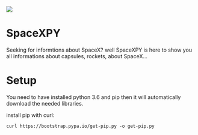 <img src="https://img.shields.io/badge/Python-3776AB?style=for-the-badge&logo=python&logoColor=white" />

# SpaceXPY
Seeking for informtions about SpaceX? well SpaceXPY is here to show you all informations about capsules, rockets, about SpaceX...

# Setup
You need to have installed python 3.6 and pip
then it will automatically download the needed libraries.

install pip with curl:
```curl
curl https://bootstrap.pypa.io/get-pip.py -o get-pip.py
```
